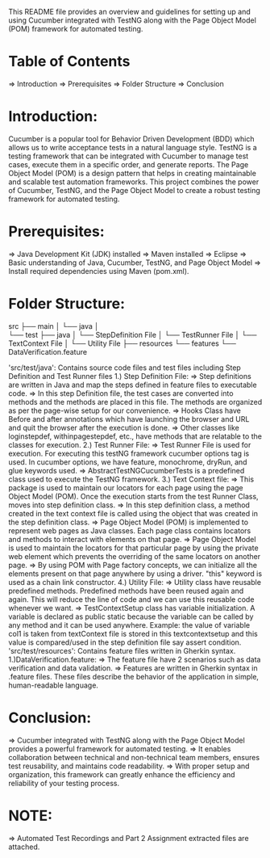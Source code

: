 This README file provides an overview and guidelines for setting up and using Cucumber integrated with TestNG along with the Page Object Model (POM) framework for automated testing.

Table of Contents
==================
=> Introduction
=> Prerequisites
=> Folder Structure
=> Conclusion

Introduction:
==============
Cucumber is a popular tool for Behavior Driven Development (BDD) which allows us to write acceptance tests in a natural language style. TestNG is a testing framework that can be integrated with Cucumber to manage test cases, execute them in a specific order, and generate reports. The Page Object Model (POM) is a design pattern that helps in creating maintainable and scalable test automation frameworks.
This project combines the power of Cucumber, TestNG, and the Page Object Model to create a robust testing framework for automated testing.

Prerequisites:
==============
=> Java Development Kit (JDK) installed
=> Maven installed
=> Eclipse
=> Basic understanding of Java, Cucumber, TestNG, and Page Object Model
=> Install required dependencies using Maven (pom.xml).

Folder Structure:
=================

src
├── main
│   └── java
│     
└── test
    ├── java
    │   └── StepDefinition File
    │   └── TestRunner File
    │   └── TextContext File
    │   └── Utility File
    ├── resources
        └── features
            └── DataVerification.feature

'src/test/java': Contains source code files and test files including Step Definition and Test Runner files
          1.) Step Definition File:
                => Step definitions are written in Java and map the steps defined in feature files to executable code.
                => In this step Definition file, the test cases are converted into methods and the methods are placed in this file. The methods are organized as per the page-wise setup for our convenience.
                => Hooks Class have Before and after annotations which have launching the browser and URL and quit the browser after the execution is done.
                => Other classes like loginstepdef, withinpagestepdef, etc., have methods that are relatable to the classes for execution.
          2.) Test Runner File:
                => Test Runner File is used for execution. For executing this testNG framework cucumber options tag is used. In cucumber options, we have feature, monochrome, dryRun, and glue keywords used.
                => AbstractTestNGCucumberTests is a predefined class used to execute the TestNG framework.
          3.) Text Context file:
                => This package is used to maintain our locators for each page using the page Object Model (POM). Once the execution starts from the test Runner Class, moves into step definition class.
                => In this step definition class, a method created in the text context file is called using the object that was created in the step definition class.
                => Page Object Model (POM) is implemented to represent web pages as Java classes. Each page class contains locators and methods to interact with elements on that page.
                => Page Object Model is used to maintain the locators for that particular page by using the private web element which prevents the overriding of the same locators on another page.
                => By using POM with Page factory concepts, we can initialize all the elements present on that page anywhere by using a driver. "this" keyword is used as a chain link constructor.
          4.) Utility File:
                => Utility class have reusable predefined methods. Predefined methods have been reused again and again. This will reduce the line of code and we can use this reusable code whenever we want.
                => TestContextSetup class has variable initialization. A variable is declared as public static because the variable can be called by any method and it can be used anywhere. Example: the value of variable col1 is taken from 
                textContext file is stored in this textcontextsetup and this value is compared/used in the step definition file say assert condition.
  'src/test/resources': Contains feature files written in Gherkin syntax.
          1.)DataVerification.feature:
                => The feature file have 2 scenarios such as data verification and data validation.
                => Features are written in Gherkin syntax in .feature files. These files describe the behavior of the application in simple, human-readable language.

Conclusion:
===========
  => Cucumber integrated with TestNG along with the Page Object Model provides a powerful framework for automated testing. 
  => It enables collaboration between technical and non-technical team members, ensures test reusability, and maintains code readability. 
  => With proper setup and organization, this framework can greatly enhance the efficiency and reliability of your testing process.

NOTE:
=====
=> Automated Test Recordings and Part 2 Assignment extracted files are attached. 
